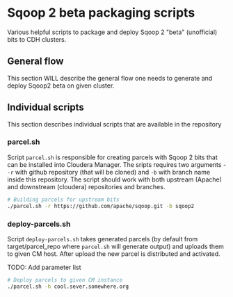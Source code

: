 # Sqoop 2 beta packaging scripts

Various helpful scripts to package and deploy Sqoop 2 "beta" (unofficial) bits to CDH clusters.

## General flow

This section WILL describe the general flow one needs to generate and deploy Sqoop2 beta on given cluster.

## Individual scripts

This section describes individual scripts that are available in the repository

### parcel.sh

Script `parcel.sh` is responsible for creating parcels with Sqoop 2 bits that can be installed into Cloudera Manager. The sripts requires two arguments - `-r` with github repository (that will be cloned) and `-b` with branch name inside this repository. The script should work with both upstream (Apache) and downstream (cloudera) repositories and branches.

```bash
# Building parcels for upstream bits
./parcel.sh -r https://github.com/apache/sqoop.git -b sqoop2
```

### deploy-parcels.sh

Script `deploy-parcels.sh` takes generated parcels (by default from target/parcel_repo where `parcel.sh` will generate output) and uploads them to given CM host. After upload the new parcel is distributed and activated.

TODO: Add parameter list

```bash
# Deploy parcels to given CM instance
./parcel.sh -h cool.sever.somewhere.org
```
